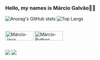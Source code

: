 ### Hello, my names is Márcio Galvão🥷🏾 


![Anurag's GitHub stats](https://github-readme-stats.vercel.app/api?username=MárcioSilva&show_icons=true&theme=highcontrast)
![Top Langs](https://github-readme-stats.vercel.app/api/top-langs/?username=MárcioSilva&layout=compact&theme=highcontrast)

<div style="display: inline_block"><br>
  <img align="center" alt="Márcio-Java" height="30" width="90" src="https://img.shields.io/badge/Java-ED8B00?style=for-the-badge&logo=openjdk&logoColor=white">
  <img align="center" alt="Márcio-Python" height="30" width="90" src="https://img.shields.io/badge/Python-14354C?style=for-the-badge&logo=python&logoColor=white">
</div>

##
 
<div> 
  <a href="https://instagram.com/ma_silva_007" target="_blank"><img src="https://img.shields.io/badge/-Instagram-%23E4405F?style=for-the-badge&logo=instagram&logoColor=white" target="_blank"></a> 
  <a href="https://www.linkedin.com/in/m%C3%A1rcio-silva-5a7270272/" target="_blank"><img src="https://img.shields.io/badge/-LinkedIn-%230077B5?style=for-the-badge&logo=linkedin&logoColor=white" target="_blank"></a> 
  
</div>
